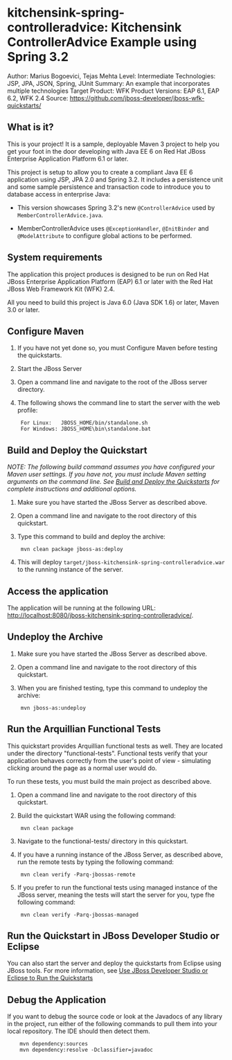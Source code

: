 kitchensink-spring-controlleradvice: Kitchensink ControllerAdvice Example using Spring 3.2
===================================================================================
Author: Marius Bogoevici, Tejas Mehta
Level: Intermediate
Technologies: JSP, JPA, JSON, Spring, JUnit
Summary: An example that incorporates multiple technologies
Target Product: WFK
Product Versions: EAP 6.1, EAP 6.2, WFK 2.4
Source: <https://github.com/jboss-developer/jboss-wfk-quickstarts/>

What is it?
-----------

This is your project! It is a sample, deployable Maven 3 project to help you get your foot in the door developing with Java EE 6 on Red Hat JBoss Enterprise Application Platform 6.1 or later.

This project is setup to allow you to create a compliant Java EE 6 application using JSP, JPA 2.0 and Spring 3.2. It includes a persistence unit and some sample persistence and transaction code to introduce you to database access in enterprise Java:

* This version showcases Spring 3.2's new `@ControllerAdvice` used by `MemberControllerAdvice.java`.

* MemberControllerAdvice uses `@ExceptionHandler`, `@InitBinder` and `@ModelAttribute` to configure global actions to be performed.

System requirements
-------------------

The application this project produces is designed to be run on Red Hat JBoss Enterprise Application Platform (EAP) 6.1 or later with the  Red Hat JBoss Web Framework Kit (WFK) 2.4.

All you need to build this project is Java 6.0 (Java SDK 1.6) or later, Maven 3.0 or later.

Configure Maven
---------------

1. If you have not yet done so, you must Configure Maven before testing the quickstarts.
2. Start the JBoss Server
3. Open a command line and navigate to the root of the JBoss server directory.
4. The following shows the command line to start the server with the web profile:

        For Linux:   JBOSS_HOME/bin/standalone.sh
        For Windows: JBOSS_HOME\bin\standalone.bat

Build and Deploy the Quickstart
-------------------------------

_NOTE: The following build command assumes you have configured your Maven user settings. If you have not, you must include Maven setting arguments on the command line. See [Build and Deploy the Quickstarts](../README.md#build-and-deploy-the-quickstarts) for complete instructions and additional options._

1. Make sure you have started the JBoss Server as described above.
2. Open a command line and navigate to the root directory of this quickstart.
3. Type this command to build and deploy the archive:

        mvn clean package jboss-as:deploy

4. This will deploy `target/jboss-kitchensink-spring-controlleradvice.war` to the running instance of the server.


Access the application
----------------------

The application will be running at the following URL: <http://localhost:8080/jboss-kitchensink-spring-controlleradvice/>.

Undeploy the Archive
----------------------

1. Make sure you have started the JBoss Server as described above.
2. Open a command line and navigate to the root directory of this quickstart.
3. When you are finished testing, type this command to undeploy the archive:

        mvn jboss-as:undeploy

Run the Arquillian Functional Tests
-----------------------------------

This quickstart provides Arquillian functional tests as well. They are located under the directory "functional-tests". Functional tests verify that your application behaves correctly from the user's point of view - simulating clicking around the page as a normal user would do.

To run these tests, you must build the main project as described above.

1. Open a command line and navigate to the root directory of this quickstart.
2. Build the quickstart WAR using the following command:

        mvn clean package

3. Navigate to the functional-tests/ directory in this quickstart.
4. If you have a running instance of the JBoss Server, as described above, run the remote tests by typing the following command:

        mvn clean verify -Parq-jbossas-remote

5. If you prefer to run the functional tests using managed instance of the JBoss server, meaning the tests will start the server for you, type fhe following command:

        mvn clean verify -Parq-jbossas-managed

Run the Quickstart in JBoss Developer Studio or Eclipse
-------------------------------------

You can also start the server and deploy the quickstarts from Eclipse using JBoss tools. For more information, see [Use JBoss Developer Studio or Eclipse to Run the Quickstarts](../README.md#use-jboss-developer-studio-or-eclipse-to-run-the-quickstarts)


Debug the Application
---------------------

If you want to debug the source code or look at the Javadocs of any library in the project, run either of the following commands to pull them into your local repository. The IDE should then detect them.

        mvn dependency:sources
        mvn dependency:resolve -Dclassifier=javadoc

